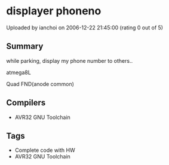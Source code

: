 # displayer phoneno

Uploaded by ianchoi on 2006-12-22 21:45:00 (rating 0 out of 5)

## Summary

while parking, display my phone number to others..


atmega8L  

Quad FND(anode common)

## Compilers

- AVR32 GNU Toolchain

## Tags

- Complete code with HW
- AVR32 GNU Toolchain
